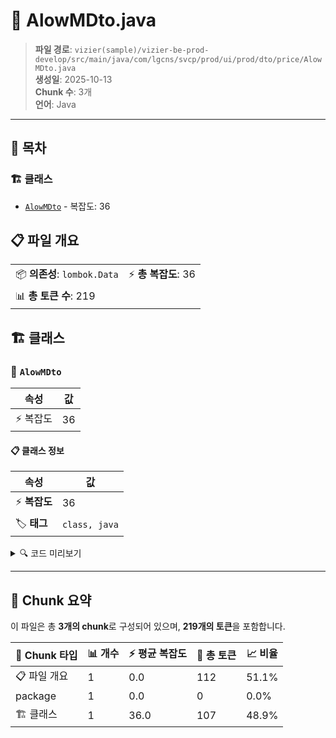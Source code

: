 # 📄 AlowMDto.java

> **파일 경로**: `vizier(sample)/vizier-be-prod-develop/src/main/java/com/lgcns/svcp/prod/ui/prod/dto/price/AlowMDto.java`  
> **생성일**: 2025-10-13  
> **Chunk 수**: 3개  
> **언어**: Java
---

## 📑 목차

### 🏗️ 클래스
- [`AlowMDto`](#class-alowmdto) - 복잡도: 36

## 📋 파일 개요

| | |
|--|--|
| 📦 **의존성**: `lombok.Data` | ⚡ **총 복잡도**: 36 |
| 📊 **총 토큰 수**: 219 |  |



## 🏗️ 클래스

### <a id="class-alowmdto"></a>🎯 `AlowMDto`

| 속성 | 값 |
|------|----|
| ⚡ 복잡도 | 36 |



#### 📋 클래스 정보

| 속성 | 값 |
|------|----|
| ⚡ **복잡도** | 36 || 📍 **라인 범위** | 6-6 |
| 🏷️ **태그** | `class, java` |

<details>
<summary>🔍 코드 미리보기</summary>

```java
public class AlowMDto {
	private String prodUuid;
	private String alowCd;
	private String alowNm;
	private String valdStrtDtm;
	private String valdEndDtm;
	private String alowTrgtGrpCd;
	private String urstYn;
	private String uiDeqtClssCd;
	private String shrnPsblYn;
	private String deqtAplyCyvl;
	private String deqtAplyCyclCd;
	private String alowAplyPotCd;
	private String daCalcDivsCd;
	private String alowPrty;
	private String deqtvl;
	private String deqtAplyUval;
	private String ratAplyUnitCd;
	private String prodKdCd;
	private String prodKdDetlCd;
	private String prodDivsCd;
	private String ratAplyLvCd;
	private String ratDivsCd;
	private String ratAplyDivsCd;
	private String ratAplyKdCd;
	private String ratDetlDivsCd;
	private String curUnitCd;
	private String asgnCondDivsCd;
	private...
```

**Chunk 정보**
- 🆔 **ID**: `ee1544f1ded5`
- 📍 **라인**: 6-6
- 📊 **토큰**: 107
- 🏷️ **태그**: `class, java`

</details>

---





## 🧩 Chunk 요약

이 파일은 총 **3개의 chunk**로 구성되어 있으며, **219개의 토큰**을 포함합니다.

| 🧩 Chunk 타입 | 📊 개수 | ⚡ 평균 복잡도 | 📝 총 토큰 | 📈 비율 |
|---------------|--------|-------------|----------|--------|
| 📋 파일 개요 | 1 | 0.0 | 112 | 51.1% |
| package | 1 | 0.0 | 0 | 0.0% |
| 🏗️ 클래스 | 1 | 36.0 | 107 | 48.9% |

